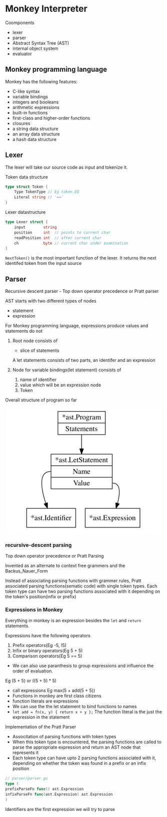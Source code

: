 # Monkey Interpreter

Coomponents

- lexer
- parser
- Abstract Syntax Tree (AST)
- internal object system
- evaluator

## Monkey programming language

Monkey has the following features:

- C-like syntax
- variable bindings
- integers and booleans
- arithmetic expressions
- built-in functions
- first-class and higher-order functions
- closures
- a string data structure
- an array data structure
- a hash data structure

## Lexer

The lexer will take our source code as input and tokenize it.

Token data structure

```go
type struct Token {
    Type TokenType // Eg token.EQ
    Literal string // '=='
}
```

Lexer datastructure

```go
type Lexer struct {
    input        string
    position     int  // points to current char
    readPosition int  // after current char
    ch           byte // current char under examination
}
```

`NextToken()` is the most important function of the lexer. It returns the next identifed token from the input source

## Parser

Recursive descent parser - Top down operator precedence or Pratt parser

AST starts with two different types of nodes

- statement
- expression

For Monkey programming language, expressions produce values and statements do not

1. Root node consists of

    - slice of statements

    A let statements consists of two parts, an identifer and an expression

1. Node for variable bindings(let statement) consists of
    1. name of identifier
    1. value which will be an expression node
    1. Token

Overall structure of program so far

![Basic Structure](./static/ast_basic.png 'Title')

### recursive-descent parsing

Top down operator precedence or Pratt Parsing

Invented as an alternate to context free grammers and the Backus_Nauer_Form

Instead of associating parsing functions with grammer rules, Pratt associated parsing functions(sematic code) with single token types. Each token type can have two parsing functions associated with it depending on the token's position(infix or prefix)


### Expressions in Monkey

Everything in monkey is an expression besides the  `let` and `return` statements.

Expressions have the following operators

1. Prefix operators(Eg -5, !5)
1. Infix or binary operators(Eg 5 + 5)
1. Comparison operators(Eg 5 == 5)

- We can also use paranthesis to group expressions and influence the order of evaluation.

Eg (5 + 5) or ((5 + 5) * 5)

- call expressions Eg max(5 + add(5 + 5))
- Functions in monkey are first class citizens
- function literals are expressions
- We can use the the let statement to bind functions to names
- `let add = fn(x, y) { return x + y };` The function literal is the just the expression in the statement

Implementation of the Pratt Parser

- Associtation of parsing functions with token types
- When this token type is encountered, the parsing functions are called to parse the appropriate expression and return an AST node that represents it
- Each token type can have upto 2 parsing functions associated with it, depending on whether the token was found in a prefix or an infix position

```go
// parser/parser.go
type (
prefixParseFn func() ast.Expression
infixParseFn func(ast.Expression) ast.Expression
)
```

Identifiers are the first expression we will try to parse

